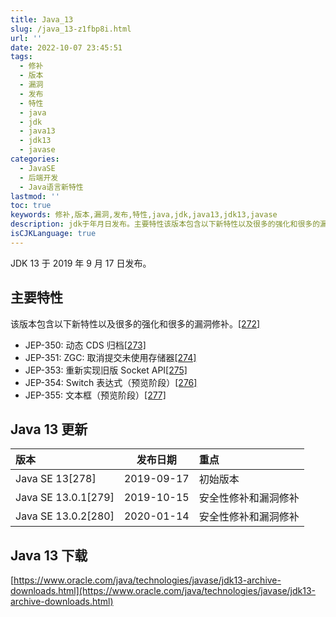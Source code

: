 ```yaml
---
title: Java_13
slug: /java_13-z1fbp8i.html
url: ''
date: 2022-10-07 23:45:51
tags:
  - 修补
  - 版本
  - 漏洞
  - 发布
  - 特性
  - java
  - jdk
  - java13
  - jdk13
  - javase
categories:
  - JavaSE
  - 后端开发
  - Java语言新特性
lastmod: ''
toc: true
keywords: 修补,版本,漏洞,发布,特性,java,jdk,java13,jdk13,javase
description: jdk于年月日发布。主要特性该版本包含以下新特性以及很多的强化和很多的漏洞修补。[]jep_动态cds归档[]jep_zgc_取消提交未使用存储器[]jep_重新实现旧版socketapi[]jep_switch表达式（预览阶段）[]jep_文本框（预览阶段）[]java更新版本发布日期重点javase[]初始版本javase[]安全性修补和漏洞修补javase[]安全性修补和漏洞修补java下载https_wwworaclecomjavatechnologiesjavasejdkarchivedownl
isCJKLanguage: true
---
```

JDK 13 于 2019 年 9 月 17 日发布。

## 主要特性

该版本包含以下新特性以及很多的强化和很多的漏洞修补。[[272]](https://zh.wikipedia.org/zh-cn/Java%E7%89%88%E6%9C%AC%E6%AD%B7%E5%8F%B2#cite_note-272)

* JEP-350: 动态 CDS 归档[[273]](https://zh.wikipedia.org/zh-cn/Java%E7%89%88%E6%9C%AC%E6%AD%B7%E5%8F%B2#cite_note-273)
* JEP-351: ZGC: 取消提交未使用存储器[[274]](https://zh.wikipedia.org/zh-cn/Java%E7%89%88%E6%9C%AC%E6%AD%B7%E5%8F%B2#cite_note-274)
* JEP-353: 重新实现旧版 Socket API[[275]](https://zh.wikipedia.org/zh-cn/Java%E7%89%88%E6%9C%AC%E6%AD%B7%E5%8F%B2#cite_note-275)
* JEP-354: Switch 表达式（预览阶段）[[276]](https://zh.wikipedia.org/zh-cn/Java%E7%89%88%E6%9C%AC%E6%AD%B7%E5%8F%B2#cite_note-276)
* JEP-355: 文本框（预览阶段）[[277]](https://zh.wikipedia.org/zh-cn/Java%E7%89%88%E6%9C%AC%E6%AD%B7%E5%8F%B2#cite_note-277)

## Java 13 更新

|版本|发布日期|重点|
| :------------------| :--------: | :-------------------|
|Java SE 13[278]|2019-09-17|初始版本|
|Java SE 13.0.1[279]|2019-10-15|安全性修补和漏洞修补|
|Java SE 13.0.2[280]|2020-01-14|安全性修补和漏洞修补|

## Java 13 下载

[https://www.oracle.com/java/technologies/javase/jdk13-archive-downloads.html](https://www.oracle.com/java/technologies/javase/jdk13-archive-downloads.html)